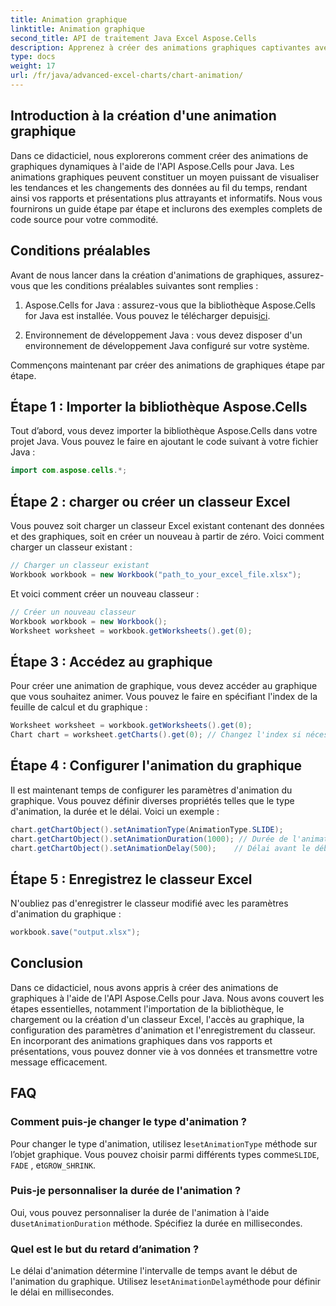 ```yaml
---
title: Animation graphique
linktitle: Animation graphique
second_title: API de traitement Java Excel Aspose.Cells
description: Apprenez à créer des animations graphiques captivantes avec Aspose.Cells pour Java. Guide étape par étape et code source inclus pour la visualisation dynamique des données.
type: docs
weight: 17
url: /fr/java/advanced-excel-charts/chart-animation/
---
```


## Introduction à la création d'une animation graphique

Dans ce didacticiel, nous explorerons comment créer des animations de graphiques dynamiques à l'aide de l'API Aspose.Cells pour Java. Les animations graphiques peuvent constituer un moyen puissant de visualiser les tendances et les changements des données au fil du temps, rendant ainsi vos rapports et présentations plus attrayants et informatifs. Nous vous fournirons un guide étape par étape et inclurons des exemples complets de code source pour votre commodité.

## Conditions préalables

Avant de nous lancer dans la création d'animations de graphiques, assurez-vous que les conditions préalables suivantes sont remplies :

1.  Aspose.Cells for Java : assurez-vous que la bibliothèque Aspose.Cells for Java est installée. Vous pouvez le télécharger depuis[ici](https://releases.aspose.com/cells/java/).

2. Environnement de développement Java : vous devez disposer d'un environnement de développement Java configuré sur votre système.

Commençons maintenant par créer des animations de graphiques étape par étape.

## Étape 1 : Importer la bibliothèque Aspose.Cells

Tout d’abord, vous devez importer la bibliothèque Aspose.Cells dans votre projet Java. Vous pouvez le faire en ajoutant le code suivant à votre fichier Java :

```java
import com.aspose.cells.*;
```

## Étape 2 : charger ou créer un classeur Excel

Vous pouvez soit charger un classeur Excel existant contenant des données et des graphiques, soit en créer un nouveau à partir de zéro. Voici comment charger un classeur existant :

```java
// Charger un classeur existant
Workbook workbook = new Workbook("path_to_your_excel_file.xlsx");
```

Et voici comment créer un nouveau classeur :

```java
// Créer un nouveau classeur
Workbook workbook = new Workbook();
Worksheet worksheet = workbook.getWorksheets().get(0);
```

## Étape 3 : Accédez au graphique

Pour créer une animation de graphique, vous devez accéder au graphique que vous souhaitez animer. Vous pouvez le faire en spécifiant l'index de la feuille de calcul et du graphique :

```java
Worksheet worksheet = workbook.getWorksheets().get(0);
Chart chart = worksheet.getCharts().get(0); // Changez l'index si nécessaire
```

## Étape 4 : Configurer l'animation du graphique

Il est maintenant temps de configurer les paramètres d'animation du graphique. Vous pouvez définir diverses propriétés telles que le type d'animation, la durée et le délai. Voici un exemple :

```java
chart.getChartObject().setAnimationType(AnimationType.SLIDE);
chart.getChartObject().setAnimationDuration(1000); // Durée de l'animation en millisecondes
chart.getChartObject().setAnimationDelay(500);    // Délai avant le début de l'animation (millisecondes)
```

## Étape 5 : Enregistrez le classeur Excel

N'oubliez pas d'enregistrer le classeur modifié avec les paramètres d'animation du graphique :

```java
workbook.save("output.xlsx");
```

## Conclusion

Dans ce didacticiel, nous avons appris à créer des animations de graphiques à l'aide de l'API Aspose.Cells pour Java. Nous avons couvert les étapes essentielles, notamment l'importation de la bibliothèque, le chargement ou la création d'un classeur Excel, l'accès au graphique, la configuration des paramètres d'animation et l'enregistrement du classeur. En incorporant des animations graphiques dans vos rapports et présentations, vous pouvez donner vie à vos données et transmettre votre message efficacement.

## FAQ

### Comment puis-je changer le type d'animation ?

 Pour changer le type d'animation, utilisez le`setAnimationType` méthode sur l’objet graphique. Vous pouvez choisir parmi différents types comme`SLIDE`, `FADE` , et`GROW_SHRINK`.

### Puis-je personnaliser la durée de l'animation ?

 Oui, vous pouvez personnaliser la durée de l'animation à l'aide du`setAnimationDuration` méthode. Spécifiez la durée en millisecondes.

### Quel est le but du retard d’animation ?

 Le délai d'animation détermine l'intervalle de temps avant le début de l'animation du graphique. Utilisez le`setAnimationDelay`méthode pour définir le délai en millisecondes.